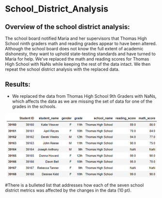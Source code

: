 # School_District_Analysis
## Overview of the school district analysis: 
The school board notified Maria and her supervisors that Thomas High School ninth graders math and reading grades appear to have been altered. Although the school board does not know the full extent of academic dishonesty, they want to uphold state-testing standards and have turned to Maria for help. We've replaced the math and reading scores for Thomas High School with NaNs while keeping the rest of the data intact. We then repeat the school district analysis with the replaced data.

## Results:

- We replaced the data from Thomas High School 9th Graders with NaNs, which affects the data as we are missing the set of data for one of the grades in the schools. 

![THSNaN.PNG](Resources/THSNan.PNG)



#There is a bulleted list that addresses how each of the seven school district metrics was affected by the changes in the data (10 pt).
